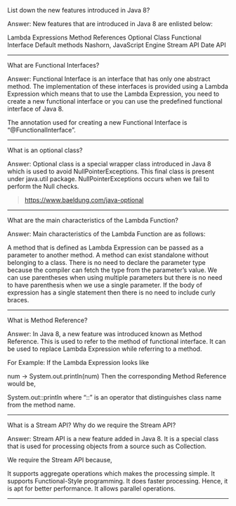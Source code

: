 List down the new features introduced in Java 8?

Answer: New features that are introduced in Java 8 are enlisted below:

Lambda Expressions
Method References
Optional Class
Functional Interface
Default methods
Nashorn, JavaScript Engine
Stream API
Date API

---

What are Functional Interfaces?

Answer: Functional Interface is an interface that has only one abstract method. The implementation of these interfaces is provided using a Lambda Expression which means that to use the Lambda Expression, you need to create a new functional interface or you can use the predefined functional interface of Java 8.

The annotation used for creating a new Functional Interface is “@FunctionalInterface”.

---

What is an optional class?

Answer: Optional class is a special wrapper class introduced in Java 8 which is used to avoid NullPointerExceptions. This final class is present under java.util package. NullPointerExceptions occurs when we fail to perform the Null checks.

> https://www.baeldung.com/java-optional
---

What are the main characteristics of the Lambda Function?

Answer: Main characteristics of the Lambda Function are as follows:

A method that is defined as Lambda Expression can be passed as a parameter to another method.
A method can exist standalone without belonging to a class.
There is no need to declare the parameter type because the compiler can fetch the type from the parameter’s value.
We can use parentheses when using multiple parameters but there is no need to have parenthesis when we use a single parameter.
If the body of expression has a single statement then there is no need to include curly braces.

---
What is Method Reference?

Answer: In Java 8, a new feature was introduced known as Method Reference. This is used to refer to the method of functional interface. It can be used to replace Lambda Expression while referring to a method.

For Example: If the Lambda Expression looks like

num -> System.out.println(num)
Then the corresponding Method Reference would be,

System.out::println
where “::” is an operator that distinguishes class name from the method name.

---

What is a Stream API? Why do we require the Stream API?

Answer: Stream API is a new feature added in Java 8. It is a special class that is used for processing objects from a source such as Collection.

We require the Stream API because,

It supports aggregate operations which makes the processing simple.
It supports Functional-Style programming.
It does faster processing. Hence, it is apt for better performance.
It allows parallel operations.

---



